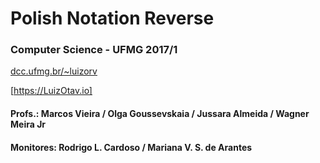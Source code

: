 # Polish Notation Reverse

### Computer Science - UFMG 2017/1

[dcc.ufmg.br/~luizorv]

[dcc.ufmg.br/~luizorv]: http://dcc.ufmg.br/~luizorv

[https://LuizOtav.io]

[https://LuizOtav.io]: https://LuizOtav.io


#### Profs.: Marcos Vieira / Olga Goussevskaia / Jussara Almeida / Wagner Meira Jr
#### Monitores: Rodrigo L. Cardoso / Mariana V. S. de Arantes
